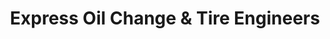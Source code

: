 ---
title: "Express Oil Change & Tire Engineers"
url: /cordova/express-oil-change-und-tire-engineers/
shop: Reifen
---